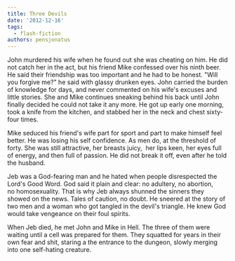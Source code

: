 ```yaml
---
title: Three Devils
date: '2012-12-16'
tags:
  - flash-fiction
authors: pensjonatus
---
```


John murdered his wife when he found out she was cheating on him. He did not
catch her in the act, but his friend Mike confessed over his ninth beer. He said
their friendship was too important and he had to be honest. "Will you forgive
me?" he said with glassy drunken eyes. John carried the burden of knowledge for
days, and never commented on his wife's excuses and little stories. She and Mike
continues sneaking behind his back until John finally decided he could not take
it any more. He got up early one morning, took a knife from the kitchen, and
stabbed her in the neck and chest sixty-four times.

<!-- truncate -->

Mike seduced his friend's wife part for sport and part to make himself feel
better. He was losing his self confidence. As men do, at the threshold of forty.
She was still attractive, her breasts juicy,  her lips keen, her eyes full of
energy, and then full of passion. He did not break it off, even after he told
the husband.

Jeb was a God-fearing man and he hated when people disrespected the Lord's Good
Word. God said it plain and clear: no adultery, no abortion, no homosexuality.
That is why Jeb always shunned the sinners they showed on the news. Tales of
caution, no doubt. He sneered at the story of two men and a woman who got
tangled in the devil's triangle. He knew God would take vengeance on their foul
spirits.

When Jeb died, he met John and Mike in Hell. The three of them were waiting
until a cell was prepared for them. They squatted for years in their own fear
and shit, staring a the entrance to the dungeon, slowly merging into one
self-hating creature.
